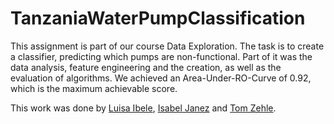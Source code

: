 # TanzaniaWaterPumpClassification
This assignment is part of our course Data Exploration. The task is to create a classifier, predicting which pumps are non-functional.
Part of it was the data analysis, feature engineering and the creation, as well as the evaluation of algorithms.
We achieved an Area-Under-RO-Curve of 0.92, which is the maximum achievable score.

This work was done by [Luisa Ibele](https://www.linkedin.com/in/luisa-ibele-047673209/), [Isabel Janez](https://www.linkedin.com/in/isabel-j-03aa19209/) and [Tom Zehle](https://www.linkedin.com/in/tom-zehle/).

